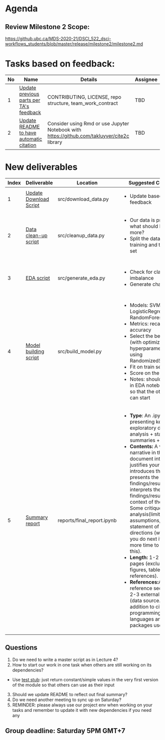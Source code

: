 # Agenda
## Review Milestone 2 Scope:
https://github.ubc.ca/MDS-2020-21/DSCI_522_dsci-workflows_students/blob/master/release/milestone2/milestone2.md

# Tasks based on feedback:
No | Name | Details | Assignee
-------|---------|---------|---------
1 | [Update previous parts per TA's feedback](https://github.com/UBC-MDS/DSCI_522_group_31/issues/23) | CONTRIBUTING, LICENSE, repo structure, team_work_contract | TBD
2 | [Update README to have automatic citation](https://github.com/UBC-MDS/DSCI_522_group_31/issues/24) | Consider using Rmd or use Jupyter Notebook with https://github.com/takluyver/cite2c library | TBD

# New deliverables
<table>
<thead>
  <tr>
    <th>Index</th>
    <th>Deliverable</th>
    <th>Location</th>
    <th>Suggested Contents</th>
    <th>Output</th>
    <th>Assignee</th>
  </tr>
</thead>
<tbody>
  <tr>
    <td>1</td>
    <td><a href="https://github.com/UBC-MDS/DSCI_522_group_31/issues/25" target="_blank" rel="noopener noreferrer">Update Download Script</a></td>
    <td>src/download_data.py</td>
    <td>
      <ul>
        <li>Update based on TA's feedback</li>
      </ul>
    </td>
    <td>Updated script</td>
    <td>TBD</td>
  </tr>
  <tr>
    <td>2</td>
    <td><a href="https://github.com/UBC-MDS/DSCI_522_group_31/issues/26" target="_blank" rel="noopener noreferrer">Data clean-up script</a></td>
    <td>src/cleanup_data.py</td>
    <td>
      <ul>
        <li>Our data is pretty tidy, what should be done more?</li>
        <li>Split the data into training and test data set</li>
      </ul>
    <td>data/processed/test_data.feather<br>
data/processed/train_data.feather</td>
    <td>TBD</td>
  </tr>
  <tr>
    <td>3</td>
    <td><a href="https://github.com/UBC-MDS/DSCI_522_group_31/issues/27" target="_blank" rel="noopener noreferrer">EDA script</a><br></td>
    <td>src/generate_eda.py</td>
    <td>
      <ul>
        <li>Check for class imbalance</li>
        <li>Generate charts</li>
      </ul>
    </td>
    <td>
	<ul>
		<li>Histogram of each feature</li>
		<li>Correlations among features</li>
		<li>Table indicating class imbalance</li>
	</ul>
	</td>
    <td>TBD</td>
  </tr>
  <tr>
    <td>4</td>
    <td><a href="https://github.com/UBC-MDS/DSCI_522_group_31/issues/28" target="_blank" rel="noopener noreferrer">Model building script</a></td>
    <td>src/build_model.py</td>
    <td>
      <ul>
	      <li>Models: SVM, LogisticRegression, RandomForestClassifier</li>
        <li>Metrics: recall, f1, accuracy</li>
        <li>Select the best model (with optimized hyperparameters) using RandomizedSearchCV</li>
        <li>Fit on train set</li>
        <li>Score on the test set</li>
	<li>Notes: should be done in EDA notebook first so that the other task can start
      </ul>
     </td>
    <td>
	    <ul>
		<li> A figure of what?</li>
		<li> Table including:
      			<ul>
	      			<li>Best model with hyperparameters</li>
			        <li>Test scores</li>
		      </ul>
     		</li>
		<li>.pickle file containing the best model</li>
	</ul>   
     </td>
     <td>TBD</td>
  </tr>
  <tr>
    <td>5</td>
    <td><a href="https://github.com/UBC-MDS/DSCI_522_group_31/issues/29" target="_blank" rel="noopener noreferrer">Summary report</a></td>
    <td>reports/final_report.ipynb</td>
    <td>
      <ul>
	      <li><b>Type</b>: An .ipynb files presenting key useful exploratory data analysis + statistical summaries + figures</li>
	      <li><b>Contents:</b> A written narrative in this document introduces &amp; justifies your question, introduces the data set, presents the findings/results, &amp; interprets the findings/results in context of the question. Some critique of the analysis(limitations, assumptions, etc) &amp; a statement of future directions (what would you do next if you had more time to work on this).</li>
	      <li><b>Length:</b> 1-2 written pages (excluding figures, tables and references).</li>
	      <li><b>References:</b>A reference section &amp; cite 2-3 external sources (data source...) in addition to citing the programming languages and packages used</li>
      </ul>
      </td>
    <td>Report file</td>
    <td>TBD</td>
  </tr>
</tbody>
</table>

## Questions
1. Do we need to write a master script as in Lecture 4?
2. How to start our work in one task when others are still working on its dependencies?
  * Use [test stub](https://en.wikipedia.org/wiki/Test_stub): just return constant/simple values in the very first version of the module so that others can use as their input
3. Should we update README to reflect out final summary?
4. Do we need another meeting to sync up on Saturday?
5. REMINDER: please always use our project env when working on your tasks and remember to update it with new dependencies if you need any

## Group deadline: Saturday 5PM GMT+7
